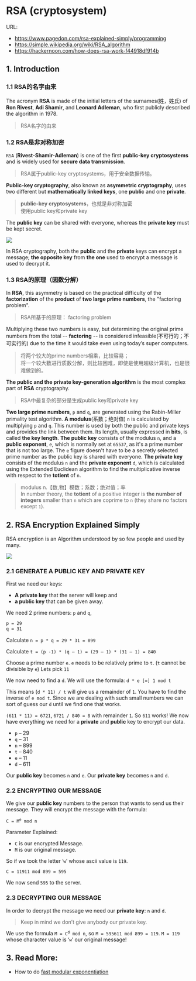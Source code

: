 # RSA (cryptosystem)

URL:

- https://www.pagedon.com/rsa-explained-simply/programming
- https://simple.wikipedia.org/wiki/RSA_algorithm
- https://hackernoon.com/how-does-rsa-work-f44918df914b

## 1. Introduction

### 1.1 RSA的名字由来

The acronym **RSA** is made of the initial letters of the surnames(姓，姓氏) of **Ron Rivest**, **Adi Shamir**, and **Leonard Adleman**, who first publicly described the algorithm in 1978.

> RSA名字的由来


### 1.2 RSA是非对称加密

`RSA` (**Rivest-Shamir-Adleman**) is one of the first **public-key cryptosystems** and is widely used for **secure data transmission**. 

> RSA属于public-key cryptosystems，用于安全数据传输。

**Public-key cryptography**, also known as **asymmetric cryptography**, uses two different but **mathematically linked keys**, one **public** and one **private**.

> **public-key cryptosystems**，也就是非对称加密  
> 使用public key和private key

The **public key** can be shared with everyone, whereas the **private key** must be kept secret.

![](images/rsa-encryption.jpg)

In RSA cryptography, both the **public** and the **private** keys can encrypt a message; **the opposite key** from **the one** used to encrypt a message is used to decrypt it.


### 1.3 RSA的原理（因数分解）

In **RSA**, this asymmetry is based on the practical difficulty of the **factorization** of the **product** of **two large prime numbers**, the "factoring problem". 

> RSA所基于的原理： factoring problem  

Multiplying these two numbers is easy, but determining the original prime numbers from the total -- **factoring** -- is considered infeasible(不可行的；不可实行的) due to the time it would take even using today’s super computers.

> 将两个较大的prime numbers相乘，比较容易；  
> 将一个较大数进行质数分解，则比较困难，即使是使用超级计算机，也是很难做到的。

**The public and the private key-generation algorithm** is the most complex part of **RSA** cryptography.

> RSA中最复杂的部分是生成public key和private key

**Two large prime numbers**, `p` and `q`, are generated using the Rabin-Miller primality test algorithm. **A modulus**(系数；绝对值) `n` is calculated by multiplying `p` and `q`. This number is used by both the public and private keys and provides the link between them. Its length, usually expressed in **bits**, is called **the key length**. **The public key** consists of the modulus `n`, and a **public exponent**, `e`, which is normally set at `65537`, as it's a prime number that is not too large. The `e` figure doesn't have to be a secretly selected prime number as the public key is shared with everyone. **The private key** consists of the modulus `n` and the **private exponent** `d`, which is calculated using the Extended Euclidean algorithm to find the multiplicative inverse with respect to the **totient** of `n`.

> modulus n.【数,物】模数；系数；绝对值；率  
> In number theory, the **totient** of a positive integer is **the number of integers** smaller than `n` which are coprime to `n` (they share no factors except `1`).  



## 2. RSA Encryption Explained Simply

RSA encryption is an Algorithm understood by so few people and used by many. 

![](images/mini_rsa.png)

### 2.1 GENERATE A PUBLIC KEY AND PRIVATE KEY

First we need our keys: 

- **A private key** that the server will keep and 
- **a public key** that can be given away.

We need 2 prime numbers: `p` and `q`, 

```txt
p = 29
q = 31
```

Calculate `n = p * q = 29 * 31 = 899`

Calculate `t = (p -1) * (q – 1) = (29 – 1) * (31 – 1) = 840`

Choose a prime number `e`. `e` needs to be relatively prime to `t`. (`t` cannot be divisible by `e`) Lets pick `11`

We now need to find a `d`. We will use the formula: `d * e [=] 1 mod t`

This means (`d * 11) / t` will give us a remainder of `1`. You have to find the inverse of `e mod t`. Since we are dealing with such small numbers we can sort of guess our `d` until we find one that works.

`(611 * 11) = 6721`, `6721 / 840 = 8` with remainder `1`. So `611` works! We now have everything we need for a **private** and **public** key to encrypt our data.

- `p` – 29
- `q` – 31
- `n` – 899
- `t` – 840
- `e` – 11
- `d` – 611

Our **public key** becomes `n` and `e`.
Our **private key** becomes `n` and `d`.


### 2.2 ENCRYPTING OUR MESSAGE

We give our **public key** numbers to the person that wants to send us their message. They will encrypt the message with the formula:

<code>C = M<sup>e</sup> mod n</code>

Parameter Explained: 

- `C` is our encrypted Message. 
- `M` is our original message.

So if we took the letter ‘`w`’ whose ascii value is `119`.

`C = 11911 mod 899 = 595` 

We now send `595` to the server.




### 2.3 DECRYPTING OUR MESSAGE

In order to decrypt the message we need our **private key**: `n` and `d`.

> Keep in mind we don’t give anybody our private key.

We use the formula <code>M = C<sup>d</sup> mod n</code>, 
so `M = 595611 mod 899 = 119`. 
`M = 119` whose character value is ‘`w`’ our original message!


## 3. Read More: 

- How to do [fast modular exponentiation](http://www.pagedon.com/modular-exponentiation/cprogramming/)
